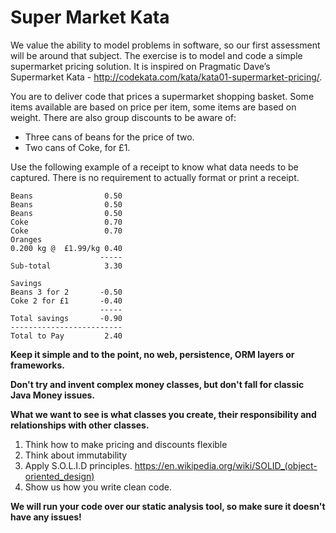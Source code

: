 # Super Market Kata

We value the ability to model problems in software, so our first assessment will be around that subject. The exercise is to model and code a simple supermarket pricing solution. It is inspired on Pragmatic Dave’s Supermarket Kata - http://codekata.com/kata/kata01-supermarket-pricing/.

You are to deliver code that prices a supermarket shopping basket. Some items available are based on price per item, some items are based on weight. There are also group discounts to be aware of:

- Three cans of beans for the price of two.
- Two cans of Coke, for £1.


Use the following example of a receipt to know what data needs to be captured. There is no requirement to actually format or print a receipt.

    Beans                0.50
    Beans                0.50
    Beans                0.50
    Coke                 0.70
    Coke                 0.70
    Oranges
    0.200 kg @  £1.99/kg 0.40
                        -----
    Sub-total            3.30

    Savings
    Beans 3 for 2       -0.50
    Coke 2 for £1       -0.40
                        -----
    Total savings       -0.90
    -------------------------
    Total to Pay         2.40


**Keep it simple and to the point, no web, persistence, ORM layers or frameworks.**

**Don't try and invent complex money classes, but don't fall for classic Java Money issues.**

**What we want to see is what classes you create, their responsibility and relationships with other classes.**

1. Think how to make pricing and discounts flexible
2. Think about immutability
3. Apply S.O.L.I.D principles. https://en.wikipedia.org/wiki/SOLID_(object-oriented_design)
4. Show us how you write clean code.

**We will run your code over our static analysis tool, so make sure it doesn't have any issues!**